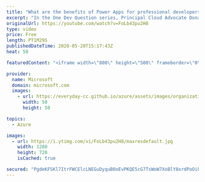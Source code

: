 ```yaml
---
title: "What are the benefits of Power Apps for professional developers? | One Dev Question: Dona Sarkar"
excerpt: "In the One Dev Question series, Principal Cloud Advocate Dona Sarkar shares why Power Apps is important for professional developers.   For more information, visit: https://docs.microsoft.com/powerapps/maker/canvas-apps/getting-started/?WT.mc_id=onedevquestion-c9-donasa    Try Azure for free: https://aka.ms/TryAzure7"
originalUrl: https://youtube.com/watch?v=FoLb43pu2H8
type: video
price: Free
length: PT1M29S
publishedDateTime: 2020-05-20T15:17:43Z
heat: 50

featuredContent: "<iframe width=\"800\" height=\"500\" frameborder=\"0\" src=\"https://www.youtube.com/embed/FoLb43pu2H8\" allow=\"accelerometer; autoplay; encrypted-media; gyroscope; picture-in-picture\" allowfullscreen></iframe>"

provider:
  name: Microsoft
  domain: microsoft.com
  images:
    - url: https://everyday-cc.github.io/azure/assets/images/organizations/microsoft.com-50x50.jpg
      width: 50
      height: 50

topics:
  - Azure

images:
  - url: https://i.ytimg.com/vi/FoLb43pu2H8/maxresdefault.jpg
    width: 1280
    height: 720
    isCached: true

secured: "PgdeKFSKl7ItrFWCElcLNEGuDyquB0oEvPKQE5cG7TsWoW7XoBlY8xrdPoOiUXCttWWDIf8GGo4r37nVL5L5vxncEsu4e0CYjlbdaZNumKttEvM71Qh+q10VMMSuXqAVOEg9Gwc+hlHexnGuVL/6SD82hACTOX/TUClDdBT0ZfroBIOEUaRIk4vipPz2TkCh2nT2MGlcjw5kSS7+2+Axyn9mZ72Ka7iWcuPsoafVfcE070AoiquoQRzVgc7CqGPs/fHkNd8byImBNZ0HW2SUwzm2N+0qTq4rt894pZxSWldIzcZsw4Fd7xcQQzLwdD3Ni+i6kL0rxL8OjinlHBZszIvZ+Js5zNW0q8YxGzdghweLSB99Km70sqGvJAQAm+ClaoWNlLCKtVfTBs6i6CYSgHQtWibXZwpPNm+roj5OvNo=;I57zAdKnDA37lvP/aImHyQ=="
---
```


